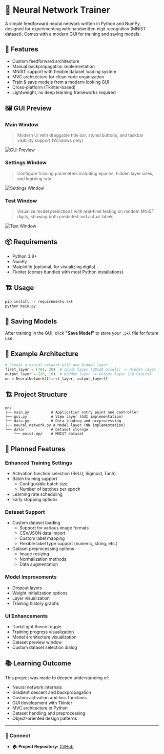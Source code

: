 # 🧠 Neural Network Trainer

A simple feedforward neural network written in Python and NumPy, designed for experimenting with handwritten digit recognition (MNIST dataset). Comes with a modern GUI for training and saving models.

## 🚀 Features
- Custom feedforward architecture
- Manual backpropagation implementation
- MNIST support with flexible dataset loading system
- MVC architecture for clean code organization
- Train & save models from a modern-looking GUI
- Cross-platform (Tkinter-based)
- Lightweight, no deep learning frameworks required

## 🖼️ GUI Preview

### Main Window
> Modern UI with draggable title bar, styled buttons, and taskbar visibility support (Windows only)

![GUI Preview](https://github.com/user-attachments/assets/c9b6224c-1c44-40c3-ad01-875090b3afd6)

### Settings Window
> Configure training parameters including epochs, hidden layer sizes, and learning rate

![Settings Window](https://github.com/user-attachments/assets/504c2014-242a-4e98-9d98-7b44c815a3e7)

### Test Window
> Visualize model predictions with real-time testing on random MNIST digits, showing both predicted and actual labels

![Test Window](https://github.com/user-attachments/assets/54831f8d-0188-444e-b64f-4d68ef7a1938)

## 📦 Requirements

- Python 3.8+
- NumPy
- Matplotlib (optional, for visualizing digits)
- Tkinter (comes bundled with most Python installations)

## 🏗️ Usage

```bash
pip install -r requirements.txt
python main.py
```

## 💾 Saving Models

After training in the GUI, click **"Save Model"** to store your `.pkl` file for future use.

## 🧪 Example Architecture

```python
# Create a neural network with one hidden layer
first_layer = (784, 20)  # Input layer (28x28 pixels) -> Hidden layer (20 neurons)
output_layer = (20, 10)  # Hidden layer -> Output layer (10 digits)
nn = NeuralNetwork([first_layer, output_layer])
```

## 🏗️ Project Structure

```
nn/
├── main.py          # Application entry point and controller
├── gui.py           # View layer (GUI implementation)
├── data.py          # Data loading and preprocessing
├── neural_network.py # Model layer (NN implementation)
└── data/            # Dataset storage
    └── mnist.npz    # MNIST dataset
```

## 🔮 Planned Features

### Enhanced Training Settings
- Activation function selection (ReLU, Sigmoid, Tanh)
- Batch training support
  - Configurable batch size
  - Number of batches per epoch
- Learning rate scheduling
- Early stopping options

### Dataset Support
- Custom dataset loading
  - Support for various image formats
  - CSV/JSON data import
  - Custom label mapping
  - Flexible label type support (numeric, string, etc.)
- Dataset preprocessing options
  - Image resizing
  - Normalization methods
  - Data augmentation

### Model Improvements
- Dropout layers
- Weight initialization options
- Layer visualization
- Training history graphs

### UI Enhancements
- Dark/Light theme toggle
- Training progress visualization
- Model architecture visualization
- Dataset preview window
- Custom dataset selection dialog

## 📚 Learning Outcome

This project was made to deepen understanding of:
- Neural network internals
- Gradient descent and backpropagation
- Custom activation and loss functions
- GUI development with Tkinter
- MVC architecture in Python
- Dataset handling and preprocessing
- Object-oriented design patterns

---

### 🔗 Connect
- 🏠 **Project Repository:** [GitHub](https://github.com/wilfre-oss/NN)
